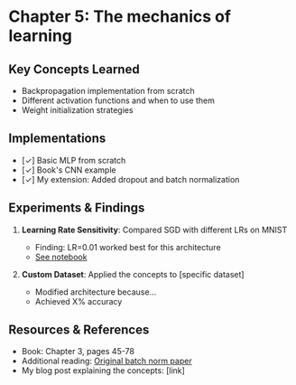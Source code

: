 # Chapter 5: The mechanics of learning

## Key Concepts Learned

- Backpropagation implementation from scratch
- Different activation functions and when to use them
- Weight initialization strategies

## Implementations

- [✓] Basic MLP from scratch
- [✓] Book's CNN example
- [✓] My extension: Added dropout and batch normalization

## Experiments & Findings

1. **Learning Rate Sensitivity**: Compared SGD with different LRs on MNIST

   - Finding: LR=0.01 worked best for this architecture
   - [See notebook](experiments/lr-analysis.ipynb)

2. **Custom Dataset**: Applied the concepts to [specific dataset]
   - Modified architecture because...
   - Achieved X% accuracy

## Resources & References

- Book: Chapter 3, pages 45-78
- Additional reading: [Original batch norm paper](link)
- My blog post explaining the concepts: [link]
